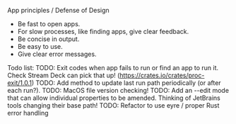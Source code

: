 App principles / Defense of Design
- Be fast to open apps.
- For slow processes, like finding apps, give clear feedback.
- Be concise in output.
- Be easy to use.
- Give clear error messages.

Todo list:
TODO: Exit codes when app fails to run or find an app to run it. Check Stream Deck can pick that up! (https://crates.io/crates/proc-exit/1.0.1)
TODO: Add method to update last run path periodically (or after each run?).
TODO: MacOS file version checking!
TODO: Add an --edit mode that can allow individual properties to be amended. Thinking of JetBrains tools changing their base path!
TODO: Refactor to use eyre / proper Rust error handling
